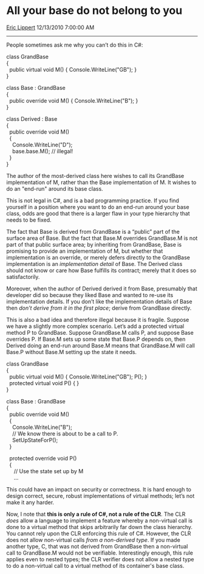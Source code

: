 <div id="page">

# All your base do not belong to you

[Eric Lippert](https://social.msdn.microsoft.com/profile/Eric%20Lippert) 12/13/2010 7:00:00 AM

-----

<div id="content">

<div class="mine">

People sometimes ask me why you can’t do this in C\#:

<span class="code"> </span>

class GrandBase  
{  
  public virtual void M() { Console.WriteLine("GB"); }  
}  
  
class Base : GrandBase  
{  
  public override void M() { Console.WriteLine("B"); }  
}  
  
class Derived : Base  
{  
  public override void M()  
  {  
    Console.WriteLine("D");  
    base.base.M(); // illegal\!  
  }  
}

The author of the most-derived class here wishes to call its GrandBase implementation of M, rather than the Base implementation of M. It wishes to do an "end-run" around its base class.

This is not legal in C\#, and is a bad programming practice. If you find yourself in a position where you want to do an end-run around your base class, odds are good that there is a larger flaw in your type hierarchy that needs to be fixed.

The fact that Base is derived from GrandBase is a “public” part of the surface area of Base. But the fact that Base.M overrides GrandBase.M is not part of that public surface area; by inheriting from GrandBase, Base is promising to provide an implementation of M, but whether that implementation is an override, or merely defers directly to the GrandBase implementation is an *implementation detail* of Base. The Derived class should not know or care how Base fulfills its contract; merely that it does so satisfactorily.

Moreover, when the author of Derived derived it from Base, presumably that developer did so because they liked Base and wanted to re-use its implementation details. If you don’t like the implementation details of Base then *don’t derive from it in the first place*; derive from GrandBase directly.

This is also a bad idea and therefore illegal because it is fragile. Suppose we have a slightly more complex scenario. Let’s add a protected virtual method P to GrandBase. Suppose GrandBase.M calls P, and suppose Base overrides P. If Base.M sets up some state that Base.P depends on, then Derived doing an end-run around Base.M means that GrandBase.M will call Base.P without Base.M setting up the state it needs.

<span class="code"> </span>

class GrandBase  
{  
  public virtual void M() { Console.WriteLine("GB"); P(); }  
  protected virtual void P() { }  
}  
  
class Base : GrandBase  
{  
  public override void M()  
  {  
    Console.WriteLine("B");  
    // We know there is about to be a call to P.  
    SetUpStateForP();  
  }  
  
  protected override void P()  
  {  
     // Use the state set up by M  
     ...

This could have an impact on security or correctness. It is hard enough to design correct, secure, robust implementations of virtual methods; let’s not make it any harder.

Now, I note that **this is only a rule of C\#, not a rule of the CLR**. The CLR *does* allow a language to implement a feature whereby a non-virtual call is done to a virtual method that skips arbitrarily far down the class hierarchy. You cannot rely upon the CLR enforcing this rule of C\#. However, the CLR does not allow non-virtual calls *from a non-derived type*. If you made another type, C, that was not derived from GrandBase then a non-virtual call to GrandBase.M would not be verifiable. Interestingly enough, this rule applies even to nested types; the CLR verifier does not allow a nested type to do a non-virtual call to a virtual method of its container's base class.

</div>

</div>

</div>

